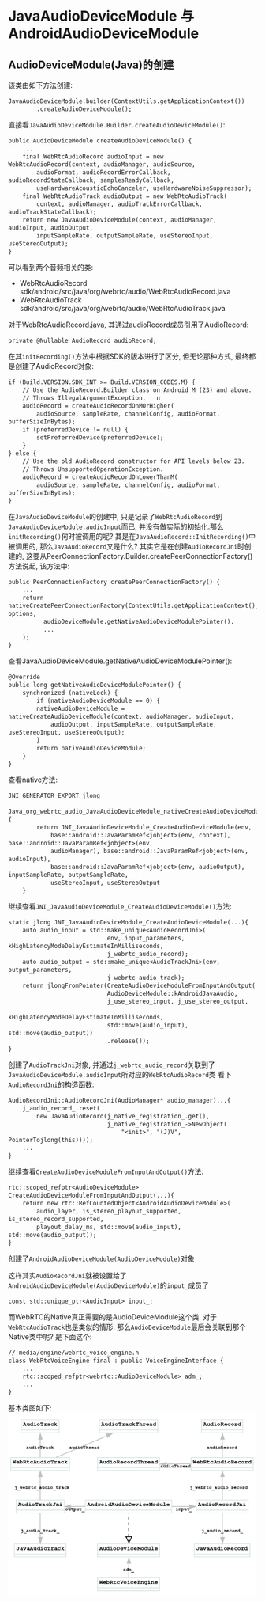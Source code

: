 # JavaAudioDeviceModule 与 AndroidAudioDeviceModule

## AudioDeviceModule(Java)的创建
该类由如下方法创建:
```
JavaAudioDeviceModule.builder(ContextUtils.getApplicationContext())
        .createAudioDeviceModule();
```
直接看`JavaAudioDeviceModule.Builder.createAudioDeviceModule()`:
```
public AudioDeviceModule createAudioDeviceModule() {
    ...
    final WebRtcAudioRecord audioInput = new WebRtcAudioRecord(context, audioManager, audioSource,
        audioFormat, audioRecordErrorCallback, audioRecordStateCallback, samplesReadyCallback,
        useHardwareAcousticEchoCanceler, useHardwareNoiseSuppressor);
    final WebRtcAudioTrack audioOutput = new WebRtcAudioTrack(
        context, audioManager, audioTrackErrorCallback, audioTrackStateCallback);
    return new JavaAudioDeviceModule(context, audioManager, audioInput, audioOutput,
        inputSampleRate, outputSampleRate, useStereoInput, useStereoOutput);
}
```
可以看到两个音频相关的类:
* WebRtcAudioRecord
    sdk/android/src/java/org/webrtc/audio/WebRtcAudioRecord.java
* WebRtcAudioTrack
    sdk/android/src/java/org/webrtc/audio/WebRtcAudioTrack.java

对于WebRtcAudioRecord.java, 其通过audioRecord成员引用了AudioRecord:
```
private @Nullable AudioRecord audioRecord;
```
在其`initRecording()`方法中根据SDK的版本进行了区分, 但无论那种方式, 最终都是创建了AudioRecord对象:
```
if (Build.VERSION.SDK_INT >= Build.VERSION_CODES.M) {
    // Use the AudioRecord.Builder class on Android M (23) and above.
    // Throws IllegalArgumentException.   n  
    audioRecord = createAudioRecordOnMOrHigher(
        audioSource, sampleRate, channelConfig, audioFormat, bufferSizeInBytes);
    if (preferredDevice != null) {
        setPreferredDevice(preferredDevice);
    }
} else {
    // Use the old AudioRecord constructor for API levels below 23.
    // Throws UnsupportedOperationException.
    audioRecord = createAudioRecordOnLowerThanM(
        audioSource, sampleRate, channelConfig, audioFormat, bufferSizeInBytes);
}
```
在`JavaAudioDeviceModule`的创建中, 只是记录了`WebRtcAudioRecord`到`JavaAudioDeviceModule.audioInput`而已, 并没有做实际的初始化.那么`initRecording()`何时被调用的呢? 其是在`JavaAudioRecord::InitRecording()`中被调用的, 那么`JavaAudioRecord`又是什么? 其实它是在创建`AudioRecordJni`时创建的, 这要从PeerConnectionFactory.Builder.createPeerConnectionFactory()方法说起, 该方法中:
```
public PeerConnectionFactory createPeerConnectionFactory() {
    ...
    return nativeCreatePeerConnectionFactory(ContextUtils.getApplicationContext(), options,
          audioDeviceModule.getNativeAudioDeviceModulePointer(),
          ...
    );
}
```

查看JavaAudioDeviceModule.getNativeAudioDeviceModulePointer():
```
@Override
public long getNativeAudioDeviceModulePointer() {
    synchronized (nativeLock) {
        if (nativeAudioDeviceModule == 0) {
        nativeAudioDeviceModule = nativeCreateAudioDeviceModule(context, audioManager, audioInput,
            audioOutput, inputSampleRate, outputSampleRate, useStereoInput, useStereoOutput);
        }
        return nativeAudioDeviceModule;
    }
}
```
查看native方法:
```
JNI_GENERATOR_EXPORT jlong
    Java_org_webrtc_audio_JavaAudioDeviceModule_nativeCreateAudioDeviceModule(...){
        return JNI_JavaAudioDeviceModule_CreateAudioDeviceModule(env,
            base::android::JavaParamRef<jobject>(env, context), base::android::JavaParamRef<jobject>(env,
            audioManager), base::android::JavaParamRef<jobject>(env, audioInput),
            base::android::JavaParamRef<jobject>(env, audioOutput), inputSampleRate, outputSampleRate,
            useStereoInput, useStereoOutput
    }
```

继续查看`JNI_JavaAudioDeviceModule_CreateAudioDeviceModule()`方法:
```
static jlong JNI_JavaAudioDeviceModule_CreateAudioDeviceModule(...){
    auto audio_input = std::make_unique<AudioRecordJni>(
                            env, input_parameters, kHighLatencyModeDelayEstimateInMilliseconds,
                            j_webrtc_audio_record);
    auto audio_output = std::make_unique<AudioTrackJni>(env, output_parameters,
                            j_webrtc_audio_track);
    return jlongFromPointer(CreateAudioDeviceModuleFromInputAndOutput(
                            AudioDeviceModule::kAndroidJavaAudio,
                            j_use_stereo_input, j_use_stereo_output,
                            kHighLatencyModeDelayEstimateInMilliseconds,
                            std::move(audio_input), std::move(audio_output))
                            .release());
}
```
创建了`AudioTrackJni`对象, 并通过`j_webrtc_audio_record`关联到了`JavaAudioDeviceModule.audioInput`所对应的`WebRtcAudioRecord`类
看下`AudioRecordJni`的构造函数:
````
AudioRecordJni::AudioRecordJni(AudioManager* audio_manager)...{
    j_audio_record_.reset(
        new JavaAudioRecord(j_native_registration_.get(),
                            j_native_registration_->NewObject(
                                "<init>", "(J)V", PointerTojlong(this))));
    ...
}
````

继续查看`CreateAudioDeviceModuleFromInputAndOutput()`方法:
```
rtc::scoped_refptr<AudioDeviceModule> CreateAudioDeviceModuleFromInputAndOutput(...){
    return new rtc::RefCountedObject<AndroidAudioDeviceModule>(
        audio_layer, is_stereo_playout_supported, is_stereo_record_supported,
        playout_delay_ms, std::move(audio_input), std::move(audio_output));
}
```
创建了`AndroidAudioDeviceModule(AudioDeviceModule)`对象

这样其实`AudioRecordJni`就被设置给了`AndroidAudioDeviceModule(AudioDeviceModule)`的`input_`成员了
```
const std::unique_ptr<AudioInput> input_;
```

而WebRTC的Native真正需要的是AudioDeviceModule这个类. 对于`WebRtcAudioTrack`也是类似的情形. 那么`AudioDeviceModule`最后会关联到那个Native类中呢? 是下面这个:
```
// media/engine/webrtc_voice_engine.h
class WebRtcVoiceEngine final : public VoiceEngineInterface {
    ...
    rtc::scoped_refptr<webrtc::AudioDeviceModule> adm_;
    ...
}
```

基本类图如下:  
![JavaAudioDeviceModule](JavaAudioDeviceModule.png)